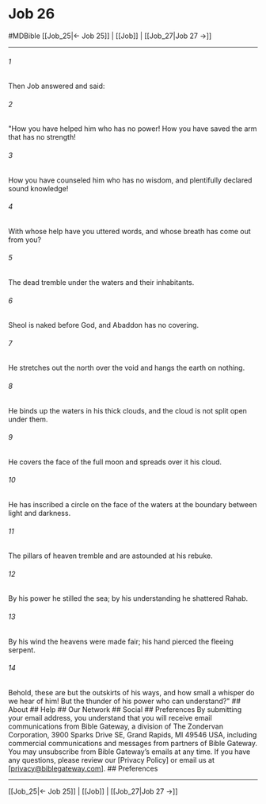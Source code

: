 # Job 26
#MDBible
[[Job_25|← Job 25]] | [[Job]] | [[Job_27|Job 27 →]]

***






###### 1 


Then Job answered and said: 





###### 2 


"How you have helped him who has no power! How you have saved the arm that has no strength! 





###### 3 


How you have counseled him who has no wisdom, and plentifully declared sound knowledge! 





###### 4 


With whose help have you uttered words, and whose breath has come out from you? 





###### 5 


The dead tremble under the waters and their inhabitants. 





###### 6 


Sheol is naked before God, and Abaddon has no covering. 





###### 7 


He stretches out the north over the void and hangs the earth on nothing. 





###### 8 


He binds up the waters in his thick clouds, and the cloud is not split open under them. 





###### 9 


He covers the face of the full moon and spreads over it his cloud. 





###### 10 


He has inscribed a circle on the face of the waters at the boundary between light and darkness. 





###### 11 


The pillars of heaven tremble and are astounded at his rebuke. 





###### 12 


By his power he stilled the sea; by his understanding he shattered Rahab. 





###### 13 


By his wind the heavens were made fair; his hand pierced the fleeing serpent. 





###### 14 


Behold, these are but the outskirts of his ways, and how small a whisper do we hear of him! But the thunder of his power who can understand?" ## About ## Help ## Our Network ## Social ## Preferences By submitting your email address, you understand that you will receive email communications from Bible Gateway, a division of The Zondervan Corporation, 3900 Sparks Drive SE, Grand Rapids, MI 49546 USA, including commercial communications and messages from partners of Bible Gateway. You may unsubscribe from Bible Gateway&rsquo;s emails at any time. If you have any questions, please review our [Privacy Policy] or email us at [privacy@biblegateway.com]. ## Preferences

***

[[Job_25|← Job 25]] | [[Job]] | [[Job_27|Job 27 →]]
